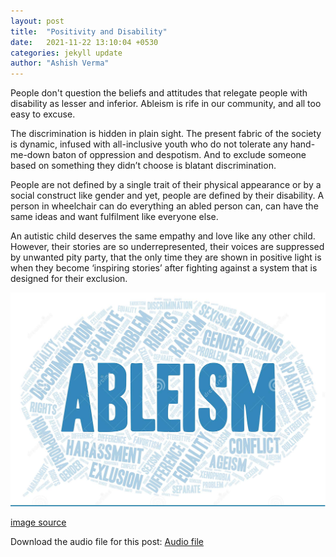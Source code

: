 ```yaml
---
layout: post
title:  "Positivity and Disability"
date:   2021-11-22 13:10:04 +0530
categories: jekyll update
author: "Ashish Verma"
---
```


People don't question the beliefs and attitudes that relegate people with disability as lesser and inferior. Ableism is rife in our community, and all too easy to excuse. 

The discrimination is hidden in plain sight. The present fabric of the society is dynamic, infused with all-inclusive youth who do not tolerate any hand-me-down baton of oppression and despotism. And to exclude someone based on something they didn’t choose is blatant discrimination.

People are not defined by a single trait of their physical appearance or by a social construct like gender and yet, people are defined by their disability. A person in wheelchair can do everything an abled person can, can have the same ideas and want fulfilment like everyone else. 

An autistic child deserves the same empathy and love like any other child. However, their stories are so underrepresented, their voices are suppressed by unwanted pity party, that the only time they are shown in positive light is when they become ‘inspiring stories’ after fighting against a system that is designed for their exclusion.

![Positivity-and-disability]( /assets/images/positivity.png)

[image source](https://rehabpub.com/industry-news/research/study-sheds-light-ableism-biases-toward-people-disabilities/)

Download the audio file for this post: [Audio file](assets/audio/positivity-and-disability.mp3)
